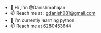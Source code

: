 - 🤔 Hi ,I'm @Danishmahajan
- 📫 Reach me at : gdanish081@gmail.com
- 🌱 I’m currently learning python.
- 📫 Reach me at 6280453644

<!-- ![Anurag's github stats](https://github-readme-stats.vercel.app/api?username=Danishmahajan) -->
<!--
**Danishmahajan/Danishmahajan** is a ✨ _special_ ✨ repository because its `README.md` (this file) appears on your GitHub profile.

Here are some ideas to get you started:

- 🔭 I’m currently working on ...
- 🌱 I’m currently learning ...
- 👯 I’m looking to collaborate on ...
- 🤔 I’m looking for help with ...
- 💬 Ask me about ...
- 📫 How to reach me: ...
- 😄 Pronouns: ...
- ⚡ Fun fact: ...
-->
